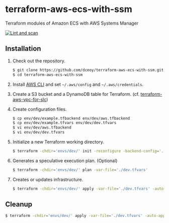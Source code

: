 terraform-aws-ecs-with-ssm
==========================

Terraform modules of Amazon ECS with AWS Systems Manager

[![Lint and scan](https://github.com/dceoy/terraform-aws-ecs-with-ssm/actions/workflows/lint-and-scan.yml/badge.svg)](https://github.com/dceoy/terraform-aws-ecs-with-ssm/actions/workflows/lint-and-scan.yml)

Installation
------------

1.  Check out the repository.

    ```sh
    $ git clone https://github.com/dceoy/terraform-aws-ecs-with-ssm.git
    $ cd terraform-aws-ecs-with-ssm
    ````

2.  Install [AWS CLI](https://aws.amazon.com/cli/) and set `~/.aws/config` and `~/.aws/credentials`.

3.  Create a S3 bucket and a DynamoDB table for Terraform.
    (cf. [terraform-aws-vpc-for-slc](https://github.com/dceoy/terraform-aws-vpc-for-slc))

4.  Create configuration files.

    ```sh
    $ cp env/dev/example.tfbackend env/dev/aws.tfbackend
    $ cp env/dev/example.tfvars env/dev/dev.tfvars
    $ vi env/dev/aws.tfbackend
    $ vi env/dev/dev.tfvars
    ```

5.  Initialize a new Terraform working directory.

    ```sh
    $ terraform -chdir='envs/dev/' init -reconfigure -backend-config='./aws.tfbackend'
    ```

6.  Generates a speculative execution plan. (Optional)

    ```sh
    $ terraform -chdir='envs/dev/' plan -var-file='./dev.tfvars'
    ```

7.  Creates or updates infrastructure.

    ```sh
    $ terraform -chdir='envs/dev/' apply -var-file='./dev.tfvars' -auto-approve
    ```

Cleanup
-------

```sh
$ terraform -chdir='envs/dev/' apply -var-file='./dev.tfvars' -auto-approve -destroy
```
